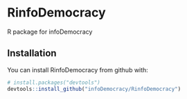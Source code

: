 # RinfoDemocracy
R package for infoDemocracy


## Installation

You can install RinfoDemocracy from github with:

```R
# install.packages("devtools")
devtools::install_github("infoDemocracy/RinfoDemocracy")
```